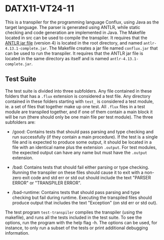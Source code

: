 # DATX11-VT24-11

This is a transpiler for the programming language Conflux, using Java as the target language.
The parser is generated using ANTLR, while static checking and code generation are implemented in Java.
The Makefile located in src can be used to compile the transpiler.
It requires that the [ANTLR jar file](https://www.antlr.org/download.html) (version 4) is located in the root directory, and named `antlr-4.13.1-complete.jar`.
The Makefile creates a jar file named `conflux.jar` that can be used to run the transpiler.
It requires that the ANTLR jar file is located in the same directory as itself and is named `antlr-4.13.1-complete.jar`.

 ## Test Suite

The test suite is divided into three subfolders. Any file contained in these folders that has a `.flux` extension is considered a test file.
Any directory contained in these folders starting with `test_` is considered a test module, ie. a set of files that together make up one test.
All `.flux` files in a test module are transpiled together, and if one
of them contain a main block it will be run (there should only be one main file per test module).
The three subfolders are:

* /good: Contains tests that should pass parsing and type checking and run successfully (if they contain a main procedure). If the test is a single file and is expected to produce some output, it should be located in a file with an identical name plus the extension `.output`. For test modules, the expected output can have any name but must have the `.output` extension.

* /bad: Contains tests that should fail either parsing or type checking. Running the transpiler on these files should cause it to exit with a non-zero exit code and std err or std out should include the text "PARSER ERROR" or "TRANSPILER ERROR".

* /bad-runtime: Contains tests that should pass parsing and type checking but fail during runtime. Executing the transpiled files should produce output that includes the text "Exception" (on std err or std out).

 The test program `test-transpiler` compiles the transpiler (using the makefile), and runs all the tests included in the test suite. To see the options, run the program with the help flag -h. The options can be used, for instance, to only run a subset of the tests or print additional debugging information.
